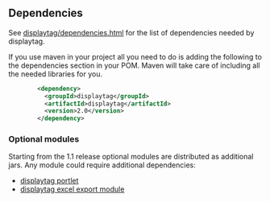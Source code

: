 Dependencies
------------

See [displaytag/dependencies.html](displaytagdependencies.html) for the
list of dependencies needed by displaytag.

If you use maven in your project all you need to do is adding the
following to the dependencies section in your POM. Maven will take care
of including all the needed libraries for you.

```xml
        <dependency>
          <groupId>displaytag</groupId>
          <artifactId>displaytag</artifactId>
          <version>2.0</version>
        </dependency>
```

### Optional modules

Starting from the 1.1 release optional modules are distributed as
additional jars. Any module could require additional dependencies:

-   [displaytag portlet](displaytag-portletdependencies.html)
-   [displaytag excel export
    module](#displaytag-export-poidependencies.html)

